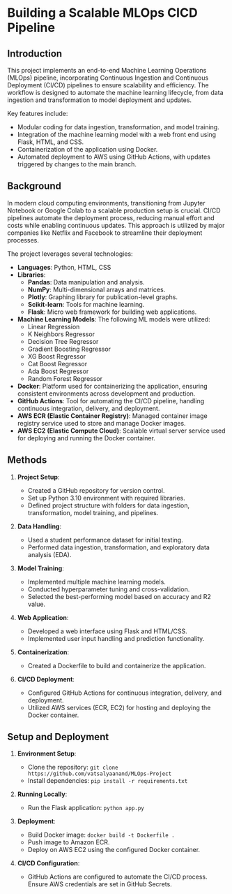 # Building a Scalable MLOps CICD Pipeline

## Introduction

This project implements an end-to-end Machine Learning Operations (MLOps) pipeline, incorporating Continuous Ingestion and Continuous Deployment (CI/CD) pipelines to ensure scalability and efficiency. The workflow is designed to automate the machine learning lifecycle, from data ingestion and transformation to model deployment and updates.

Key features include:
- Modular coding for data ingestion, transformation, and model training.
- Integration of the machine learning model with a web front end using Flask, HTML, and CSS.
- Containerization of the application using Docker.
- Automated deployment to AWS using GitHub Actions, with updates triggered by changes to the main branch.

## Background

In modern cloud computing environments, transitioning from Jupyter Notebook or Google Colab to a scalable production setup is crucial. CI/CD pipelines automate the deployment process, reducing manual effort and costs while enabling continuous updates. This approach is utilized by major companies like Netflix and Facebook to streamline their deployment processes.

The project leverages several technologies:
- **Languages**: Python, HTML, CSS
- **Libraries**: 
  - **Pandas**: Data manipulation and analysis.
  - **NumPy**: Multi-dimensional arrays and matrices.
  - **Plotly**: Graphing library for publication-level graphs.
  - **Scikit-learn**: Tools for machine learning.
  - **Flask**: Micro web framework for building web applications.
- **Machine Learning Models**: The following ML models were utilized:
  - Linear Regression
  - K Neighbors Regressor
  - Decision Tree Regressor
  - Gradient Boosting Regressor
  - XG Boost Regressor
  - Cat Boost Regressor
  - Ada Boost Regressor
  - Random Forest Regressor
- **Docker**: Platform used for containerizing the application, ensuring consistent environments across development and production.
- **GitHub Actions**: Tool for automating the CI/CD pipeline, handling continuous integration, delivery, and deployment.
- **AWS ECR (Elastic Container Registry)**: Managed container image registry service used to store and manage Docker images.
- **AWS EC2 (Elastic Compute Cloud)**: Scalable virtual server service used for deploying and running the Docker container.

## Methods

1. **Project Setup**:
   - Created a GitHub repository for version control.
   - Set up Python 3.10 environment with required libraries.
   - Defined project structure with folders for data ingestion, transformation, model training, and pipelines.

2. **Data Handling**:
   - Used a student performance dataset for initial testing.
   - Performed data ingestion, transformation, and exploratory data analysis (EDA).

3. **Model Training**:
   - Implemented multiple machine learning models.
   - Conducted hyperparameter tuning and cross-validation.
   - Selected the best-performing model based on accuracy and R2 value.

4. **Web Application**:
   - Developed a web interface using Flask and HTML/CSS.
   - Implemented user input handling and prediction functionality.

5. **Containerization**:
   - Created a Dockerfile to build and containerize the application.

6. **CI/CD Deployment**:
   - Configured GitHub Actions for continuous integration, delivery, and deployment.
   - Utilized AWS services (ECR, EC2) for hosting and deploying the Docker container.

## Setup and Deployment

1. **Environment Setup**:
   - Clone the repository: `git clone https://github.com/vatsalyaanand/MLOps-Project`
   - Install dependencies: `pip install -r requirements.txt`

2. **Running Locally**:
   - Run the Flask application: `python app.py`

3. **Deployment**:
   - Build Docker image: `docker build -t Dockerfile .`
   - Push image to Amazon ECR.
   - Deploy on AWS EC2 using the configured Docker container.

4. **CI/CD Configuration**:
   - GitHub Actions are configured to automate the CI/CD process. Ensure AWS credentials are set in GitHub Secrets.
